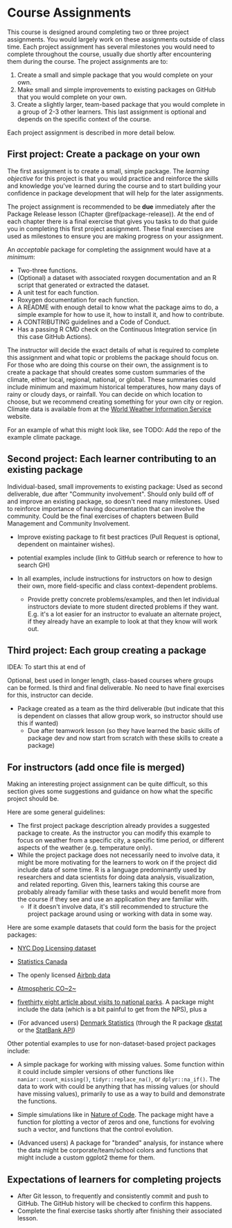 # Course Assignments

<!-- Perspective for this section would be on the student, but the instructor
section would be of course on the instructor. -->

This course is designed around completing two or three project assignments.
You would largely work on these assignments outside of class time.
Each project assignment has several milestones you would need to complete
throughout the course, usually due shortly after encountering them during
the course. The project assignments are to:

1. Create a small and simple package that you would complete on your own.
2. Make small and simple improvements to existing packages on GitHub that you
would complete on your own.
3. Create a slightly larger, team-based package that you would complete in a
group of 2-3 other learners. This last assignment is optional and depends on
the specific context of the course.

Each project assignment is described in more detail below.

## First project: Create a package on your own

The first assignment is to create a small, simple package. The *learning
objective* for this project is that you would practice and reinforce the skills 
and knowledge you've learned during the course and to start building your
confidence in package development that will help for the later assignments.

<!--
NOTE: I moved this due date to after chapter 13 rather than chapter 7, since
we could keep writing the final exercises to keep building up this package.
Plus, for those learners who will use this on their own, this would be nice to
keep going with.
-->

The project assignment is recommended to be **due** immediately after the
Package Release lesson (Chapter \@ref(package-release)). At the end of each
chapter there is a final exercise that gives you tasks to do that guide you in
completing this first project assignment. These final exercises are used as 
milestones to ensure you are making progress on your assignment.

An *acceptable* package for completing the assignment would have at a *minimum*:

- Two-three functions.
- (Optional) a dataset with associated roxygen documentation and an R script that
generated or extracted the dataset.
- A unit test for each function.
- Roxygen documentation for each function.
- A README with enough detail to know what the package aims to do, a simple
example for how to use it, how to install it, and how to contribute.
- A CONTRIBUTING guidelines and a Code of Conduct.
- Has a passing R CMD check on the Continuous Integration service (in this case
GitHub Actions).

The instructor will decide the exact details of what is required to complete this
assignment and what topic or problems the package should focus on.
For those who are doing this course on their own, the assignment is to create a
package that should creates some custom summaries of the climate, either local,
regional, national, or global. These summaries could include minimum and maximum
historical temperatures, how many days of rainy or cloudy days, or rainfall.
You can decide on which location to choose, but we recommend creating something
for your own city or region. Climate data is available from at the
[World Weather Information Service](https://worldweather.wmo.int/en/dataguide.html)
website.

For an example of what this might look like, see 
TODO: Add the repo of the example climate package.

## Second project: Each learner contributing to an existing package

Individual-based, small improvements to existing package: Used as second 
deliverable, due after "Community involvement". Should only build off of
and improve an existing package, so doesn't need many milestones. Used to
reinforce importance of having documentation that can involve the community.
Could be the final exercises of chapters between Build Management and 
Community Involvement.

    
- Improve existing package to fit best practices (Pull Request is optional, dependent
on maintainer wishes).

- potential examples include (link to GitHub search or reference to how to search GH)

- In all examples, include instructions for instructors on how to design their
own, more field-specific and class context-dependent problems.
    - Provide pretty concrete problems/examples, and then let individual
    instructors deviate to more student directed problems if they want. E.g.
    it's a lot easier for an instructor to evaluate an alternate project, if
    they already have an example to look at that they know will work out.


## Third project: Each group creating a package

IDEA: To start this at end of 

Optional, best used in longer length,
class-based courses where groups can be formed. Is third and final
deliverable. No need to have final exercises for this, instructor can decide.


- Package created as a team as the third deliverable (but indicate that this is
dependent on classes that allow group work, so instructor should use this if wanted)
    - Due after teamwork lesson (so they have learned the basic skills of package dev
    and now start from scratch with these skills to create a package)


## For instructors (add once file is merged)

Making an interesting project assignment can be quite difficult, so this section
gives some suggestions and guidance on how what the specific project should be.

Here are some general guidelines:

- The first project package description already provides a suggested package to
create. As the instructor you can modify this example to focus on weather
from a specific city, a specific time period, or different aspects of the weather
(e.g. temperature only).
- While the project package does not necessarily need to involve data, it might
be more motivating for the learners to work on if the project did include data of 
some time. R is a language predominantly used by researchers and data scientists
for doing data analysis, visualization, and related reporting. Given this,
learners taking this course are probably already familiar with these tasks and
would benefit more from the course if they see and use an application they are
familiar with.
    - If it doesn't involve data, it's still recommended to structure the project
    package around using or working with data in some way.
    
Here are some example datasets that could form the basis for the project packages:

- [NYC Dog Licensing dataset](https://data.cityofnewyork.us/Health/NYC-Dog-Licensing-Dataset/nu7n-tubp)
- [Statistics Canada](https://www150.statcan.gc.ca/n1/en/type/data)
- The openly licensed [Airbnb data](http://insideairbnb.com/get-the-data.html)
- [Atmospheric CO~2~](https://scrippsco2.ucsd.edu/data/atmospheric_co2/index.html)

- [fivethirty eight article about visits to national parks](https://fivethirtyeight.com/features/the-national-parks-have-never-been-more-popular/).  A package might include the data (which is a bit painful to get from the NPS), plus a 

- (For advanced users) [Denmark Statistics](https://www.statbank.dk/statbank5a/default.asp?w=1920) 
(through the R package [dkstat](https://github.com/rOpenGov/dkstat) or the 
[StatBank API](https://www.dst.dk/en/Statistik/brug-statistikken/muligheder-i-statistikbanken/api))

Other potential examples to use for non-dataset-based project packages include:

- A simple package for working with missing values. Some function within it could
include simpler versions of other functions like `naniar::count_missing()`,
`tidyr::replace_na()`, or `dplyr::na_if()`. The data to work with could be
anything that has missing values (or should have missing values), primarily to use
as a way to build and demonstrate the functions.

- Simple simulations like in [Nature of Code](https://natureofcode.com/). The
package might have a function for plotting a vector of zeros and one, functions
for evolving such a vector, and functions that the control evolution.

- (Advanced users) A package for "branded" analysis, for instance where the data
might be corporate/team/school colors and functions that might include a custom
ggplot2 theme for them.

## Expectations of learners for completing projects

- After Git lesson, to frequently and consistently commit and push to GitHub.
The GitHub history will be checked to confirm this happens.
- Complete the final exercise tasks shortly after finishing their associated
lesson.
